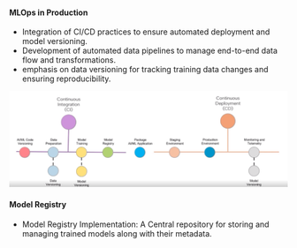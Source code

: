 #### MLOps in Production 

- Integration of CI/CD practices to ensure automated deployment and model versioning. 
- Development of automated data pipelines to manage end-to-end data flow and transformations. 
- emphasis on data versioning for tracking training data changes and ensuring reproducibility. 

![alt text](cicd-mlops.png)


#### Model Registry 

- Model Registry Implementation: A Central repository for storing and managing trained models along with their metadata. 